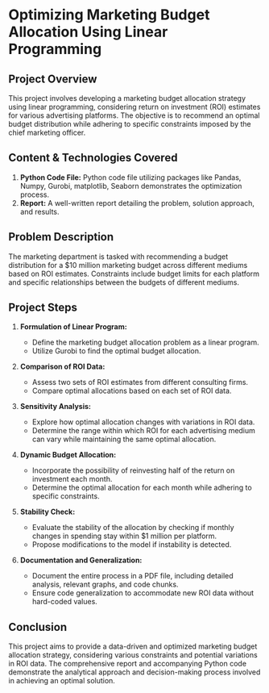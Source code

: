 # Optimizing Marketing Budget Allocation Using Linear Programming

## Project Overview
This project involves developing a marketing budget allocation strategy using linear programming, considering return on investment (ROI) estimates for various advertising platforms. The objective is to recommend an optimal budget distribution while adhering to specific constraints imposed by the chief marketing officer.

## Content & Technologies Covered
1. **Python Code File:** Python code file utilizing packages like Pandas, Numpy, Gurobi, matplotlib, Seaborn demonstrates the optimization process.
3. **Report:** A well-written report detailing the problem, solution approach, and results.

## Problem Description
The marketing department is tasked with recommending a budget distribution for a $10 million marketing budget across different mediums based on ROI estimates. Constraints include budget limits for each platform and specific relationships between the budgets of different mediums.

## Project Steps
1. **Formulation of Linear Program:**
   - Define the marketing budget allocation problem as a linear program.
   - Utilize Gurobi to find the optimal budget allocation.

2. **Comparison of ROI Data:**
   - Assess two sets of ROI estimates from different consulting firms.
   - Compare optimal allocations based on each set of ROI data.

3. **Sensitivity Analysis:**
   - Explore how optimal allocation changes with variations in ROI data.
   - Determine the range within which ROI for each advertising medium can vary while maintaining the same optimal allocation.

4. **Dynamic Budget Allocation:**
   - Incorporate the possibility of reinvesting half of the return on investment each month.
   - Determine the optimal allocation for each month while adhering to specific constraints.

5. **Stability Check:**
   - Evaluate the stability of the allocation by checking if monthly changes in spending stay within $1 million per platform.
   - Propose modifications to the model if instability is detected.

6. **Documentation and Generalization:**
   - Document the entire process in a PDF file, including detailed analysis, relevant graphs, and code chunks.
   - Ensure code generalization to accommodate new ROI data without hard-coded values.

## Conclusion
This project aims to provide a data-driven and optimized marketing budget allocation strategy, considering various constraints and potential variations in ROI data. The comprehensive report and accompanying Python code demonstrate the analytical approach and decision-making process involved in achieving an optimal solution.
